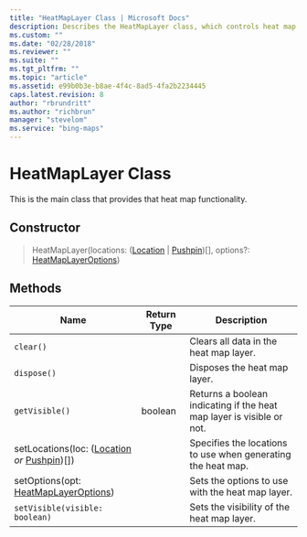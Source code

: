 ```yaml
---
title: "HeatMapLayer Class | Microsoft Docs"
description: Describes the HeatMapLayer class, which controls heat map functionality, and provides its constructor and a list of its methods.
ms.custom: ""
ms.date: "02/28/2018"
ms.reviewer: ""
ms.suite: ""
ms.tgt_pltfrm: ""
ms.topic: "article"
ms.assetid: e99b0b3e-b8ae-4f4c-8ad5-4fa2b2234445
caps.latest.revision: 8
author: "rbrundritt"
ms.author: "richbrun"
manager: "stevelom"
ms.service: "bing-maps"
---
```


# HeatMapLayer Class

This is the main class that provides that heat map functionality.

## Constructor

> HeatMapLayer(locations: ([Location](../../map-control-api/location-class.md) | [Pushpin](../../map-control-api/pushpin-class.md))[], options?: [HeatMapLayerOptions](heatmaplayeroptions-object.md))

## Methods

Name                                      | Return Type            | Description
----------------------------------------- | ---------------------- | --------------------------------------------
`clear()`                                 |                        | Clears all data in the heat map layer.
`dispose()`                               |                        | Disposes the heat map layer.
`getVisible()` | boolean | Returns a boolean indicating if the heat map layer is visible or not. 
setLocations(loc: ([Location](../../map-control-api/location-class.md) _or_ [Pushpin](../../map-control-api/pushpin-class.md))[])  |                        | Specifies the locations to use when generating the heat map.
setOptions(opt: [HeatMapLayerOptions](heatmaplayeroptions-object.md))   |                        | Sets the options to use with the heat map layer.
`setVisible(visible: boolean)`  | | Sets the visibility of the heat map layer.
